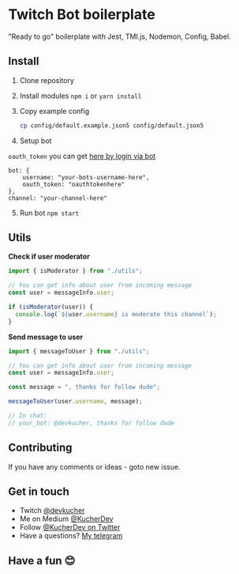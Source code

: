 # Twitch Bot boilerplate

"Ready to go" boilerplate with Jest, TMI.js, Nodemon, Config, Babel.

## Install

1. Clone repository

2. Install modules `npm i` or `yarn install`

3. Copy example config

   ```bash
   cp config/default.example.json5 config/default.json5
   ```

4. Setup bot

`oauth_token` you can get [here by login via bot](https://twitchapps.com/tmi/)

```
bot: {
    username: "your-bots-username-here",
    oauth_token: "oauthtokenhere"
},
channel: "your-channel-here"
```

5. Run bot `npm start`

## Utils

**Check if user moderator**

```js
import { isModerator } from "./utils";

// You can get info about user from incoming message
const user = messageInfo.user;

if (isModerator(user)) {
  console.log(`${user.username} is moderate this channel`);
}
```

**Send message to user**

```js
import { messageToUser } from "./utils";

// You can get info about user from incoming message
const user = messageInfo.user;

const message = ", thanks for follow dude";

messageToUser(user.username, message);

// In chat:
// your_bot: @devkucher, thanks for follow dude
```

## Contributing

If you have any comments or ideas - goto new issue.

## Get in touch

- Twitch [@devkucher](https://twitch.tv/devkucher)
- Me on Medium [@KucherDev](https://medium.com/@KucherDev)
- Follow [@KucherDev on Twitter](https://twitter.com/KucherDev)
- Have a questions? [My telegram](https://t.me/qWici)

## Have a fun :blush:
